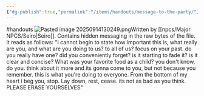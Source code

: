 ```yaml
---
{"dg-publish":true,"permalink":"/items/handouts/message-to-the-party/"}
---
```


#handouts
![Pasted image 20250914130249.png](/img/user/items/image%20files/Pasted%20image%2020250914130249.png)Written by [[npcs/Major NPCS/Seiro\|Seiro]]. Contains hidden messaging in the raw bytes of the file. It reads as follows:
"I cannot begin to state how important this is, what really are you, and what are you doing to us?  to all of us? focus on your past. do you really have one? did you conveniently forget? is it starting to fade it? is it clear and concise?
What was your favorite food as a child? you don't know, do you. think about it more and its gonna come to you, but not because you remember. this is what you're doing to everyone. From the bottom of my heart i beg you, stop. Lay down, rest, cease. its not as bad as you think. 
PLEASE ERASE YOURSELVES"